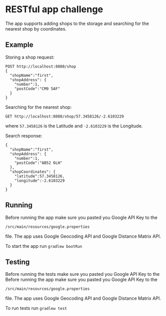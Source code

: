 RESTful app challenge
======

The app supports adding shops to the storage and searching for the nearest shop by coordinates.

Example
-------

Storing a shop request:
```
POST http://localhost:8080/shop
{
  "shopName":"first",
  "shopAddress": {
    "number":1,
    "postCode":"CM9 5AF"
  }
}
```

Searching for the nearest shop:
```
GET http://localhost:8080/shop/57.3458126/-2.6103229
```
where `57.3458126` is the Latitude and `-2.6103229` is the Longitude.

Search response:
```
{
  "shopName":"first",
  "shopAddress": {
    "number":1,
    "postCode":"AB52 6LH"
  },
  "shopCoordinates": {
    "latitude":57.3458126,
    "longitude":-2.6103229
  }
}
```

Running
--------

Before running the app make sure you pasted you Google API Key to the 
```
/src/main/resources/google.properties
``` 
file. The app uses Google Geocoding API and Google Distance Matrix API.

To start the app run
`gradlew bootRun`

Testing
------- 

Before running the tests make sure you pasted you Google API Key to the Before running the app make sure you pasted you Google API Key to the 
```
/src/main/resources/google.properties
``` 
file. The app uses Google Geocoding API and Google Distance Matrix API.

To run tests run
`gradlew test`
